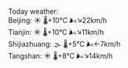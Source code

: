 Today weather:  
Beijing: ☀️ 🌡️+10°C 🌬️↘22km/h  
Tianjin: ☀️ 🌡️+10°C 🌬️↘11km/h  
Shijiazhuang: 🌫  🌡️+5°C 🌬️←7km/h  
Tangshan: ☀️ 🌡️+8°C 🌬️↘14km/h  
